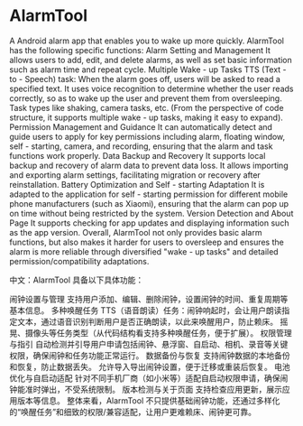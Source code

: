 # AlarmTool
A  Android alarm app that enables you to wake up more quickly.
AlarmTool has the following specific functions:
Alarm Setting and Management
It allows users to add, edit, and delete alarms, as well as set basic information such as alarm time and repeat cycle.
Multiple Wake - up Tasks
TTS (Text - to - Speech) task: When the alarm goes off, users will be asked to read a specified text. It uses voice recognition to determine whether the user reads correctly, so as to wake up the user and prevent them from oversleeping.
Task types like shaking, camera tasks, etc. (From the perspective of code structure, it supports multiple wake - up tasks, making it easy to expand).
Permission Management and Guidance
It can automatically detect and guide users to apply for key permissions including alarm, floating window, self - starting, camera, and recording, ensuring that the alarm and task functions work properly.
Data Backup and Recovery
It supports local backup and recovery of alarm data to prevent data loss.
It allows importing and exporting alarm settings, facilitating migration or recovery after reinstallation.
Battery Optimization and Self - starting Adaptation
It is adapted to the application for self - starting permission for different mobile phone manufacturers (such as Xiaomi), ensuring that the alarm can pop up on time without being restricted by the system.
Version Detection and About Page
It supports checking for app updates and displaying information such as the app version.
Overall, AlarmTool not only provides basic alarm functions, but also makes it harder for users to oversleep and ensures the alarm is more reliable through diversified "wake - up tasks" and detailed permission/compatibility adaptations.

中文：AlarmTool 具备以下具体功能：

闹钟设置与管理
支持用户添加、编辑、删除闹钟，设置闹钟的时间、重复周期等基本信息。
多种唤醒任务
TTS（语音朗读）任务：闹钟响起时，会让用户朗读指定文本，通过语音识别判断用户是否正确朗读，以此来唤醒用户，防止赖床。
摇晃、摄像头等任务类型（从代码结构看支持多种唤醒任务，便于扩展）。
权限管理与指引
自动检测并引导用户申请包括闹钟、悬浮窗、自启动、相机、录音等关键权限，确保闹钟和任务功能正常运行。
数据备份与恢复
支持闹钟数据的本地备份和恢复，防止数据丢失。
允许导入导出闹钟设置，便于迁移或重装后恢复。
电池优化与自启动适配
针对不同手机厂商（如小米等）适配自启动权限申请，确保闹钟能准时弹出，不受系统限制。
版本检测与关于页面
支持检查应用更新，展示应用版本等信息。
整体来看，AlarmTool 不只提供基础闹钟功能，还通过多样化的“唤醒任务”和细致的权限/兼容适配，让用户更难赖床、闹钟更可靠。
